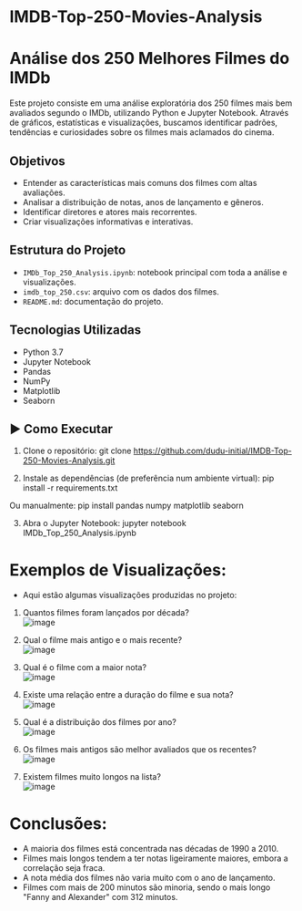 # IMDB-Top-250-Movies-Analysis

# Análise dos 250 Melhores Filmes do IMDb

Este projeto consiste em uma análise exploratória dos 250 filmes mais bem avaliados segundo o IMDb, utilizando Python e Jupyter Notebook. Através de gráficos, estatísticas e visualizações, buscamos identificar padrões, tendências e curiosidades sobre os filmes mais aclamados do cinema.

## Objetivos

- Entender as características mais comuns dos filmes com altas avaliações.
- Analisar a distribuição de notas, anos de lançamento e gêneros.
- Identificar diretores e atores mais recorrentes.
- Criar visualizações informativas e interativas.

## Estrutura do Projeto

- `IMDb_Top_250_Analysis.ipynb`: notebook principal com toda a análise e visualizações.
- `imdb_top_250.csv`: arquivo com os dados dos filmes.
- `README.md`: documentação do projeto.

## Tecnologias Utilizadas

- Python 3.7
- Jupyter Notebook
- Pandas
- NumPy
- Matplotlib
- Seaborn

## ▶️ Como Executar

1. Clone o repositório:
   git clone https://github.com/dudu-initial/IMDB-Top-250-Movies-Analysis.git

2. Instale as dependências (de preferência num ambiente virtual):
  pip install -r requirements.txt

Ou manualmente:
  pip install pandas numpy matplotlib seaborn

3. Abra o Jupyter Notebook:
  jupyter notebook IMDb_Top_250_Analysis.ipynb

# Exemplos de Visualizações:

- Aqui estão algumas visualizações produzidas no projeto:

1. Quantos filmes foram lançados por década?<br>![image](https://github.com/user-attachments/assets/0475cf2a-05cf-4279-91c3-b98d6b5bf871)

2. Qual o filme mais antigo e o mais recente?<br> ![image](https://github.com/user-attachments/assets/fba45754-dec3-4b77-b154-04a634e801e2)

3. Qual é o filme com a maior nota?<br> ![image](https://github.com/user-attachments/assets/8efa8dda-2a64-48a8-86b8-5eefc98ab9c0)

4. Existe uma relação entre a duração do filme e sua nota?<br> ![image](https://github.com/user-attachments/assets/44c2b932-3af5-4f14-92df-ea6e7da08ed0)

5. Qual é a distribuição dos filmes por ano?<br> ![image](https://github.com/user-attachments/assets/5532bc94-f2b9-4991-b5e8-ae33f1969ab7)

6. Os filmes mais antigos são melhor avaliados que os recentes?<br> ![image](https://github.com/user-attachments/assets/6035bf99-2016-46b9-b35b-60fac8c1c3d5)

7. Existem filmes muito longos na lista?<br> ![image](https://github.com/user-attachments/assets/8ee85a38-c040-4f59-ab54-d3532efc6b36)

# Conclusões: 

- A maioria dos filmes está concentrada nas décadas de 1990 a 2010.
- Filmes mais longos tendem a ter notas ligeiramente maiores, embora a correlação seja fraca.
- A nota média dos filmes não varia muito com o ano de lançamento.
- Filmes com mais de 200 minutos são minoria, sendo o mais longo "Fanny and Alexander" com 312 minutos.
